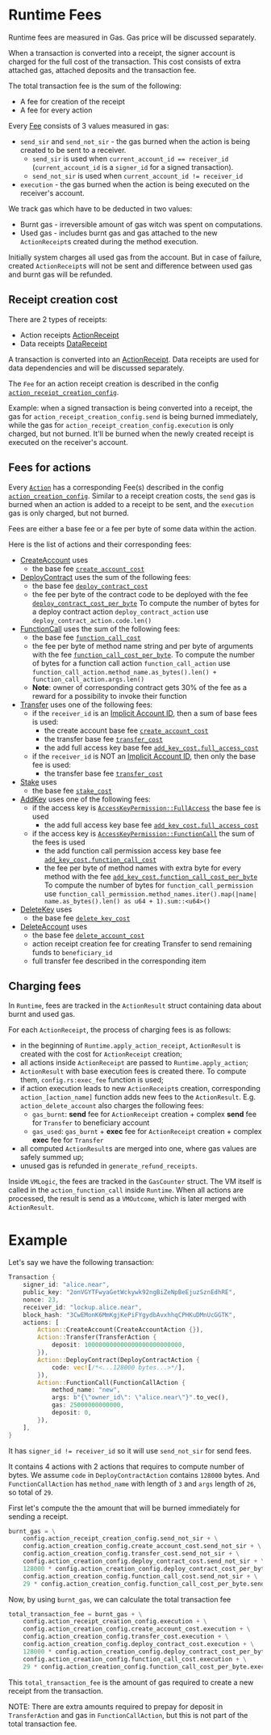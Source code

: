 # Runtime Fees

Runtime fees are measured in Gas. Gas price will be discussed separately.

When a transaction is converted into a receipt, the signer account is charged for the full cost of the transaction.
This cost consists of extra attached gas, attached deposits and the transaction fee.

The total transaction fee is the sum of the following:
- A fee for creation of the receipt
- A fee for every action

Every [Fee](/GenesisConfig/RuntimeFeeConfig/Fee.md) consists of 3 values measured in gas:
- `send_sir` and `send_not_sir` - the gas burned when the action is being created to be sent to a receiver.
    - `send_sir` is used when `current_account_id == receiver_id` (`current_account_id` is a `signer_id` for a signed transaction).
    - `send_not_sir` is used when `current_account_id != receiver_id`
- `execution` - the gas burned when the action is being executed on the receiver's account.

We track gas which have to be deducted in two values:
- Burnt gas - irreversible amount of gas witch was spent on computations.
- Used gas - includes burnt gas and gas attached to the new `ActionReceipt`s created during the method execution. 
  
Initially system charges all used gas from the account. But in case of failure, created `ActionReceipt`s will not be sent and difference between used gas and burnt gas will be refunded.

## Receipt creation cost

There are 2 types of receipts:
- Action receipts [ActionReceipt](/RuntimeSpec/Receipts.md#actionreceipt)
- Data receipts [DataReceipt](/RuntimeSpec/Receipts.md#datareceipt)

A transaction is converted into an [ActionReceipt](/RuntimeSpec/Receipts.md#actionreceipt).
Data receipts are used for data dependencies and will be discussed separately.

The `Fee` for an action receipt creation is described in the config [`action_receipt_creation_config`](/GenesisConfig/RuntimeFeeConfig.md#action_receipt_creation_config).

Example: when a signed transaction is being converted into a receipt, the gas for `action_receipt_creation_config.send` is being burned immediately,
while the gas for `action_receipt_creation_config.execution` is only charged, but not burned. It'll be burned when
the newly created receipt is executed on the receiver's account.

## Fees for actions

Every [`Action`](/RuntimeSpec/Actions.md#actions) has a corresponding Fee(s) described in the config [`action_creation_config`](/GenesisConfig/RuntimeFeeConfig/ActionCreationConfig.md).
Similar to a receipt creation costs, the `send` gas is burned when an action is added to a receipt to be sent, and the `execution` gas is only charged, but not burned.

Fees are either a base fee or a fee per byte of some data within the action.

Here is the list of actions and their corresponding fees:
- [CreateAccount](/RuntimeSpec/Actions.md#createaccountaction) uses
    - the base fee [`create_account_cost`](/GenesisConfig/RuntimeFeeConfig/ActionCreationConfig.md#create_account_cost)
- [DeployContract](/RuntimeSpec/Actions.html#deploycontractaction) uses the sum of the following fees:
    - the base fee [`deploy_contract_cost`](/GenesisConfig/RuntimeFeeConfig/ActionCreationConfig.md#deploy_contract_cost)
    - the fee per byte of the contract code to be deployed with the fee [`deploy_contract_cost_per_byte`](/GenesisConfig/RuntimeFeeConfig/ActionCreationConfig.md#deploy_contract_cost_per_byte)
    To compute the number of bytes for a deploy contract action `deploy_contract_action` use `deploy_contract_action.code.len()`
- [FunctionCall](/RuntimeSpec/Actions.md#functioncallaction) uses the sum of the following fees:
    - the base fee [`function_call_cost`](/GenesisConfig/RuntimeFeeConfig/ActionCreationConfig.md#function_call_cost)
    - the fee per byte of method name string and per byte of arguments with the fee [`function_call_cost_per_byte`](/GenesisConfig/RuntimeFeeConfig/ActionCreationConfig.md#function_call_cost_per_byte).
    To compute the number of bytes for a function call action `function_call_action` use `function_call_action.method_name.as_bytes().len() + function_call_action.args.len()`
    - **Note**: owner of corresponding contract gets 30% of the fee as a reward for a possibility to invoke their function
- [Transfer](/RuntimeSpec/Actions.md#transferaction) uses one of the following fees:
    - if the `receiver_id` is an [Implicit Account ID](/DataStructures/Account.md#implicit-account-ids), then a sum of base fees is used:
        - the create account base fee [`create_account_cost`](/GenesisConfig/RuntimeFeeConfig/ActionCreationConfig.md#create_account_cost)
        - the transfer base fee [`transfer_cost`](/GenesisConfig/RuntimeFeeConfig/ActionCreationConfig.md#transfer_cost)
        - the add full access key base fee [`add_key_cost.full_access_cost`](/GenesisConfig/RuntimeFeeConfig/AccessKeyCreationConfig.html#full_access_cost)
    - if the `receiver_id` is NOT an [Implicit Account ID](/DataStructures/Account.md#implicit-account-ids), then only the base fee is used:
        - the transfer base fee [`transfer_cost`](/GenesisConfig/RuntimeFeeConfig/ActionCreationConfig.md#transfer_cost)
- [Stake](/RuntimeSpec/Actions.md#stakeaction) uses
    - the base fee [`stake_cost`](/GenesisConfig/RuntimeFeeConfig/ActionCreationConfig.md#stake_cost)
- [AddKey](/RuntimeSpec/Actions.md#addkeyaction) uses one of the following fees:
    - if the access key is [`AccessKeyPermission::FullAccess`](/DataStructures/AccessKey.md#access-keys) the base fee is used
        - the add full access key base fee [`add_key_cost.full_access_cost`](/GenesisConfig/RuntimeFeeConfig/AccessKeyCreationConfig.html#full_access_cost)
    - if the access key is [`AccessKeyPermission::FunctionCall`](/DataStructures/AccessKey.md#accesskeypermissionfunctioncall) the sum of the fees is used
        - the add function call permission access key base fee [`add_key_cost.function_call_cost`](/GenesisConfig/RuntimeFeeConfig/AccessKeyCreationConfig.html#full_access_cost)
        - the fee per byte of method names with extra byte for every method with the fee [`add_key_cost.function_call_cost_per_byte`](/GenesisConfig/RuntimeFeeConfig/AccessKeyCreationConfig.html#function_call_cost_per_byte)
        To compute the number of bytes for `function_call_permission` use `function_call_permission.method_names.iter().map(|name| name.as_bytes().len() as u64 + 1).sum::<u64>()`
- [DeleteKey](/RuntimeSpec/Actions.md#deletekeyaction) uses
    - the base fee [`delete_key_cost`](/GenesisConfig/RuntimeFeeConfig/ActionCreationConfig.md#delete_key_cost)
- [DeleteAccount](/RuntimeSpec/Actions.md#deleteaccountaction) uses
    - the base fee [`delete_account_cost`](/GenesisConfig/RuntimeFeeConfig/ActionCreationConfig.md#delete_account_cost)
    - action receipt creation fee for creating Transfer to send remaining funds to `beneficiary_id`
    - full transfer fee described in the corresponding item
    
## Charging fees

In `Runtime`, fees are tracked in the `ActionResult` struct containing data about burnt and used gas. 

For each `ActionReceipt`, the process of charging fees is as follows:
- in the beginning of `Runtime.apply_action_receipt`, `ActionResult` is created with the cost for `ActionReceipt` creation;
- all actions inside `ActionReceipt` are passed to `Runtime.apply_action`;
- `ActionResult` with base execution fees is created there. To compute them, `config.rs:exec_fee` function is used;
- if action execution leads to new `ActionReceipt`s creation, corresponding `action_[action_name]` function adds new fees to the `ActionResult`. E.g. `action_delete_account` also charges the following fees:
    - `gas_burnt`: **send** fee for `ActionReceipt` creation + complex **send** fee for `Transfer` to beneficiary account
    - `gas_used`: `gas_burnt` + **exec** fee for `ActionReceipt` creation + complex **exec** fee for `Transfer`
- all computed `ActionResult`s are merged into one, where gas values are safely summed up;
- unused gas is refunded in `generate_refund_receipts`.

Inside `VMLogic`, the fees are tracked in the `GasCounter` struct. 
The VM itself is called in the `action_function_call` inside `Runtime`. When all actions are processed, the result is send as a `VMOutcome`, which is later merged with `ActionResult`.
 
# Example

Let's say we have the following transaction:

```rust
Transaction {
    signer_id: "alice.near",
    public_key: "2onVGYTFwyaGetWckywk92ngBiZeNpBeEjuzSznEdhRE",
    nonce: 23,
    receiver_id: "lockup.alice.near",
    block_hash: "3CwEMonK6MmKgjKePiFYgydbAvxhhqCPHKuDMnUcGGTK",
    actions: [
        Action::CreateAccount(CreateAccountAction {}),
        Action::Transfer(TransferAction {
            deposit: 100000000000000000000000000,
        }),
        Action::DeployContract(DeployContractAction {
            code: vec![/*<...128000 bytes...>*/],
        }),
        Action::FunctionCall(FunctionCallAction {
            method_name: "new",
            args: b"{\"owner_id\": \"alice.near\"}".to_vec(),
            gas: 25000000000000,
            deposit: 0,
        }),
    ],
}
```

It has `signer_id != receiver_id` so it will use `send_not_sir` for send fees.

It contains 4 actions with 2 actions that requires to compute number of bytes.
We assume `code` in `DeployContractAction` contains `128000` bytes. And `FunctionCallAction` has
`method_name` with length of `3` and `args` length of `26`, so total of `29`.

First let's compute the the amount that will be burned immediately for sending a receipt.
```python
burnt_gas = \
    config.action_receipt_creation_config.send_not_sir + \
    config.action_creation_config.create_account_cost.send_not_sir + \
    config.action_creation_config.transfer_cost.send_not_sir + \
    config.action_creation_config.deploy_contract_cost.send_not_sir + \
    128000 * config.action_creation_config.deploy_contract_cost_per_byte.send_not_sir + \
    config.action_creation_config.function_call_cost.send_not_sir + \
    29 * config.action_creation_config.function_call_cost_per_byte.send_not_sir
```

Now, by using `burnt_gas`, we can calculate the total transaction fee
```python
total_transaction_fee = burnt_gas + \
    config.action_receipt_creation_config.execution + \
    config.action_creation_config.create_account_cost.execution + \
    config.action_creation_config.transfer_cost.execution + \
    config.action_creation_config.deploy_contract_cost.execution + \
    128000 * config.action_creation_config.deploy_contract_cost_per_byte.execution + \
    config.action_creation_config.function_call_cost.execution + \
    29 * config.action_creation_config.function_call_cost_per_byte.execution
```

This `total_transaction_fee` is the amount of gas required to create a new receipt from the transaction.

NOTE: There are extra amounts required to prepay for deposit in `TransferAction` and gas in `FunctionCallAction`, but this is not part of the total transaction fee.

